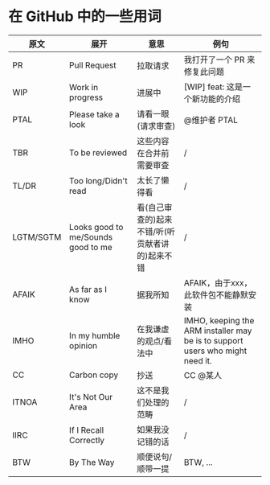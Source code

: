 # 在 GitHub 中的一些用词

| 原文 | 展开 | 意思 | 例句 |
|-----|-----|-----|-----|
| PR | Pull Request | 拉取请求 | 我打开了一个 PR 来修复此问题 |
| WIP | Work in progress | 进展中 | [WIP] feat: 这是一个新功能的介绍 |
| PTAL | Please take a look | 请看一眼 (请求审查) | @维护者 PTAL |
| TBR | To be reviewed | 这些内容在合并前需要审查 | / |
| TL/DR | Too long/Didn't read | 太长了懒得看 | / |
| LGTM/SGTM | Looks good to me/Sounds good to me | 看(自己审查的)起来不错/听(听贡献者讲的)起来不错 | / |
| AFAIK | As far as I know | 据我所知 | AFAIK，由于xxx，此软件包不能静默安装 |
| IMHO | In my humble opinion | 在我谦虚的观点/看法中 | IMHO, keeping the ARM installer may be is to support users who might need it. |
| CC | Carbon copy | 抄送 | CC @某人 |
| ITNOA | It's Not Our Area | 这不是我们处理的范畴 | / |
| IIRC | If I Recall Correctly | 如果我没记错的话 | / |
| BTW | By The Way | 顺便说句/顺带一提 | BTW, ... |
